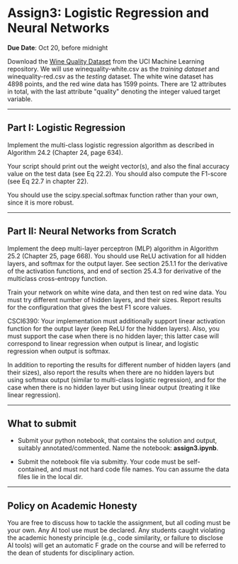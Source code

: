 <!--
.. title: CSCI4390-6390 Assign3
.. slug: dm_assign3
.. date: 2023-10-9 13:23:01 UTC-04:00
.. tags: 
.. category: 
.. link: 
.. description: 
.. has_math: True
.. type: text
-->

# Assign3: Logistic Regression and Neural Networks

**Due Date**: Oct 20, before midnight

Download the [Wine Quality
Dataset](https://archive.ics.uci.edu/dataset/186/wine+quality) from the UCI
Machine Learning repository. We will use winequality-white.csv as the
*training dataset* and winequality-red.csv as the *testing* dataset.
The white wine dataset has 4898 points, and the red wine data has 1599
points. There are 12 attributes in total, with the last attribute "quality"
denoting the integer valued target variable. 

---

## Part I: Logistic Regression

Implement the multi-class logistic regression algorithm as described in
Algorithm 24.2 (Chapter 24, page 634). 

Your script should print out the weight vector(s), and also the final
accuracy value on the test data (see Eq 22.2). You should also compute the
F1-score (see Eq 22.7 in chapter 22).

You should use the scipy.special.softmax function rather than your own,
since it is more robust.

---
## Part II: Neural Networks from Scratch

Implement the deep multi-layer perceptron (MLP) algorithm in
Algorithm 25.2 (Chapter 25, page 668). You should use ReLU activation
for all hidden layers, and softmax for the output layer. See section
25.1.1 for the derivative of the activation functions, and end of section
25.4.3 for derivative of the multiclass cross-entropy function.

Train your network on white wine data, and then test on red wine data.
You must try different number of hidden layers, and their sizes. Report
results for the configuration that gives the best F1 score values.

CSCI6390: Your implementation must additionally support linear
activation function for the output layer (keep ReLU for the hidden layers).
Also, you must support the case when there is no hidden layer; this latter
case will correspond to linear regression when output is linear, and 
logistic regression when output is softmax.

In addition to reporting the results for different number of hidden layers
(and their sizes), also report the results when there are no hidden layers
but using softmax output (similar to multi-class logistic regression), and
for the case when there is no hidden layer but using linear output (treating
it like linear regression).

---

## What to submit

* Submit your python notebook, that contains the solution and output,
suitably annotated/commented. Name the notebook: **assign3.ipynb**.


* Submit the notebook file via submitty. Your code must be self-contained,
    and must not hard code file names. You can assume the data files lie in
    the local dir.

---

## Policy on Academic Honesty

You are free to discuss how to tackle the assignment, but all coding must be
your own. Any AI tool use must be declared. Any students caught violating
the academic honesty principle (e.g., code similarity, or failure to
disclose AI tools) will get an automatic F grade on the course and will be
referred to the dean of students for disciplinary action.

